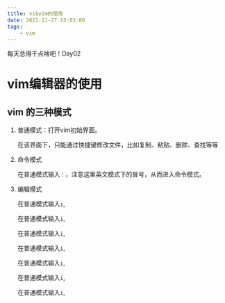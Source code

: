 ```yaml
---
title: vi&vim的使用
date: 2021-11-27 15:03:00
tags: 
    - vim
---
```




每天总得干点啥吧！Day02

# vim编辑器的使用

## vim 的三种模式

1. 普通模式：打开vim初始界面。

   在该界面下，只能通过快捷键修改文件，比如复制、粘贴、删除、查找等等

2. 命令模式

   在普通模式输入`：`，注意这里英文模式下的冒号，从而进入命令模式。

3. 编辑模式

   在普通模式输入`i`,

   在普通模式输入`i`,

   在普通模式输入`i`,

   在普通模式输入`i`,

   在普通模式输入`i`,

   在普通模式输入`i`,

   在普通模式输入`i`,